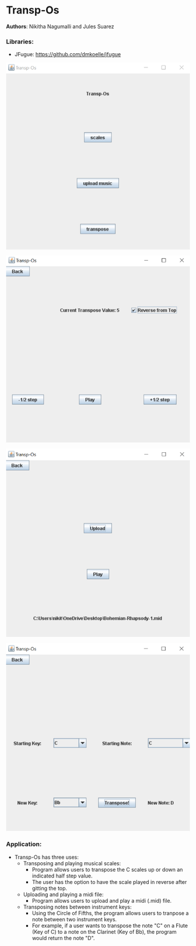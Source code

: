# Transp-Os

**Authors**: Nikitha Nagumalli and Jules Suarez

### Libraries:
 - JFugue: https://github.com/dmkoelle/jfugue
 
![](images/readme1.png)
 
![](images/readme2.png)

![](images/readme3.png)

![](images/readme4.png)
 
### Application:  
- Transp-Os has three uses:
  - Transposing and playing musical scales:
    - Program allows users to transpose the C scales up or down an indicated half step value.
    - The user has the option to have the scale played in reverse after gitting the top.
  - Uploading and playing a midi file:
    - Program allows users to upload and play a midi (.mid) file.
  - Transposing notes between instrument keys: 
    - Using the Circle of Fifths, the program allows users to tranpose a note between two instrument keys.
    - For example, if a user wants to transpose the note "C" on a Flute (Key of C) to a note on the Clarinet (Key of Bb),
      the program would return the note "D".
